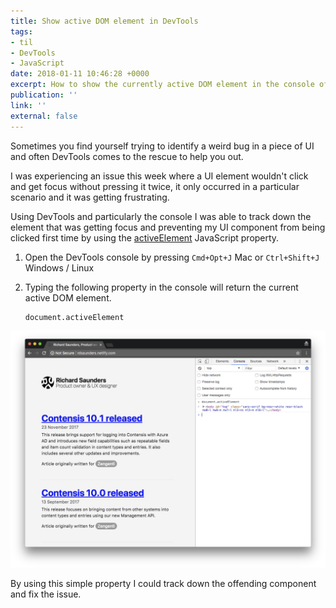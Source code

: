```yaml
---
title: Show active DOM element in DevTools
tags:
- til
- DevTools
- JavaScript
date: 2018-01-11 10:46:28 +0000
excerpt: How to show the currently active DOM element in the console of Chrome DevTools.
publication: ''
link: ''
external: false
---
```

Sometimes you find yourself trying to identify a weird bug in a piece of UI and often DevTools comes to the rescue to help you out.

I was experiencing an issue this week where a UI element wouldn't click and get focus without pressing it twice, it only occurred in a particular scenario and it was getting frustrating.

Using DevTools and particularly the console I was able to track down the element that was getting focus and preventing my UI component from being clicked first time by using the [activeElement](https://developer.mozilla.org/en-US/docs/Web/API/Document/activeElement "document.activeElement property on MDN docs ") JavaScript property.

1. Open the DevTools console by pressing `Cmd+Opt+J` Mac or `Ctrl+Shift+J` Windows / Linux
2. Typing the following property in the console will return the current active DOM element.

       document.activeElement 

![A screenshot of a website with Chrome developers tools open with the console showing.](/assets/uploads/2018/01/11/devtools-active-element.png "An example of the the document.activeElement in use")

By using this simple property I could track down the offending component and fix the issue.